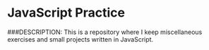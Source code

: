# JavaScript Practice

###DESCRIPTION:
This is a repository where I keep miscellaneous exercises and small projects written in JavaScript.

